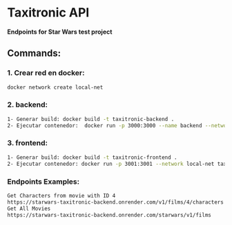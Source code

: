 # Taxitronic API

**Endpoints for Star Wars test project**

## Commands:

### 1.  Crear red en docker:
```bash
docker network create local-net
```

### 2. backend:
```bash
1- Generar build: docker build -t taxitronic-backend .
2- Ejecutar contenedor:  docker run -p 3000:3000 --name backend --network local-net taxitronic-backend
```

### 3. frontend:
```bash
1- Generar build: docker build -t taxitronic-frontend .
2- Ejecutar contenedor: docker run -p 3001:3001 --network local-net taxitronic-frontend
```

### Endpoints Examples: 
```bash
Get Characters from movie with ID 4
https://starwars-taxitronic-backend.onrender.com/v1/films/4/characters
Get All Movies
https://starwars-taxitronic-backend.onrender.com/starwars/v1/films

```
